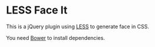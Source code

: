 LESS Face It
========

This is a jQuery plugin using [LESS](http://lesscss.org) to generate face in CSS.

You need [Bower](http://bower.io) to install dependencies.


